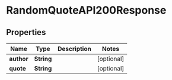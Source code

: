 

# RandomQuoteAPI200Response

## Properties

Name | Type | Description | Notes
------------ | ------------- | ------------- | -------------
**author** | **String** |  |  [optional]
**quote** | **String** |  |  [optional]




